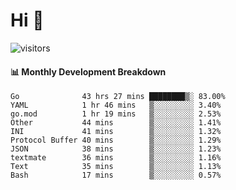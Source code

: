 # Hi 👋
 
![visitors](https://visitor-badge.glitch.me/badge?page_id=sorcererxw.sorcererx)

#### 📊 Monthly Development Breakdown

<!--START_SECTION:waka-->
```text
Go              43 hrs 27 mins ████████▒░ 83.00%
YAML            1 hr 46 mins   ▒░░░░░░░░░ 3.40%
go.mod          1 hr 19 mins   ▒░░░░░░░░░ 2.53%
Other           44 mins        ▒░░░░░░░░░ 1.41%
INI             41 mins        ▒░░░░░░░░░ 1.32%
Protocol Buffer 40 mins        ▒░░░░░░░░░ 1.29%
JSON            38 mins        ▒░░░░░░░░░ 1.23%
textmate        36 mins        ▒░░░░░░░░░ 1.16%
Text            35 mins        ▒░░░░░░░░░ 1.13%
Bash            17 mins        ▒░░░░░░░░░ 0.57%
```
<!--END_SECTION:waka-->
